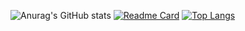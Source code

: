 ![Anurag's GitHub stats](https://github-readme-stats.vercel.app/api?username=npchitman&count_private=true&show_icons=true&theme=calm&hide=contribs,prs,issues)
[![Readme Card](https://github-readme-stats.vercel.app/api/pin/?username=npchitman&repo=Aphrodite&theme=calm)](https://github.com/anuraghazra/github-readme-stats)
[![Top Langs](https://github-readme-stats.vercel.app/api/top-langs/?username=npchitman&theme=calm)](https://github.com/anuraghazra/github-readme-stats)
